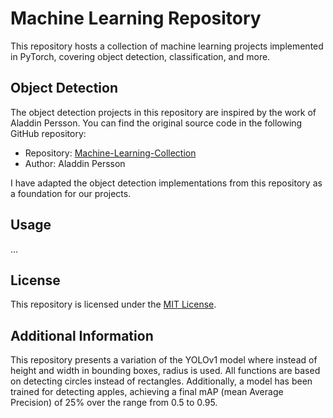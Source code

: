 # Machine Learning Repository

This repository hosts a collection of machine learning projects implemented in PyTorch, covering object detection, classification, and more.

## Object Detection

The object detection projects in this repository are inspired by the work of Aladdin Persson. You can find the original source code in the following GitHub repository:

- Repository: [Machine-Learning-Collection](https://github.com/aladdinpersson/Machine-Learning-Collection/tree/master/ML/Pytorch/object_detection)
- Author: Aladdin Persson

I have adapted the object detection implementations from this repository as a foundation for our projects.

## Usage

...

## License

This repository is licensed under the [MIT License](LICENSE).

## Additional Information

This repository presents a variation of the YOLOv1 model where instead of height and width in bounding boxes, radius is used. All functions are based on detecting circles instead of rectangles. Additionally, a model has been trained for detecting apples, achieving a final mAP (mean Average Precision) of 25% over the range from 0.5 to 0.95.
